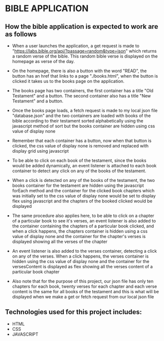 # BIBLE APPLICATION

## How the bible application is expected to work are as follows

- When a user launches the application, a get request is made to "https://labs.bible.org/api/?passage=random&type=json" which returns a random verse of the bible. This random bible verse is displayed on the homepage as verse of the day.

* On the homepage, there is also a button with the word "READ", the button has an href that links to a page "./books.html", when the button is clicked it takes us to the books page on the application.

* The books page has two containers, the first container has a title "Old Testament" and a button. The second container also has a title "New Testament" and a button.

* Once the books page loads, a fetch request is made to my local json file "database.json" and the two containers are loaded with books of the bible according to their testament sorted alphabetically using the javascript method of sort but the books container are hidden using css value of display none

* Remember that each container has a button, now when that button is clicked, the css value of display none is removed and replaced with display grid using javascript

* To be able to click on each book of the testament, since the books would be added dynamically, an event listener is attached to each book container to detect any click on any of the books of the testament.

* When a click is detected on any of the books of the testament, the two books container for the testament are hidden using the javascript forEach method and the container for the clicked book chapters which was initially set to the css value of display none would be set to display flex using javascript and the chapters of the booked clicked would be displayed

* The same procedure also applies here, to be able to click on a chapter of a particular book to see it's verses, an event listener is also added to the container containing the chapters of a particular book clicked, and when a click happens, the chapters container is hidden using a css value of display none and the container for the chapter's verses is displayed showing all the verses of the chapter

* An event listener is also added to the verses container, detecting a click on any of the verses. When a click happens, the verses container is hidden using the css value of display none and the container for the versesContent is displayed as flex showing all the verses content of a particular book chapter

* Also note that for the purpose of this project, our json file has only ten chapters for each book, twenty verses for each chapter and each verse content is the same for all books of the testament and this is what will be displayed when we make a get or fetch request from our local json file

## Technologies used for this project includes:

- HTML
- CSS
- JAVASCRIPT
